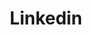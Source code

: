 ---
title: Linkedin
icon: carbon:logo-linkedin
url: https://www.linkedin.com/in/maxime-sabbadini-372246203/
---